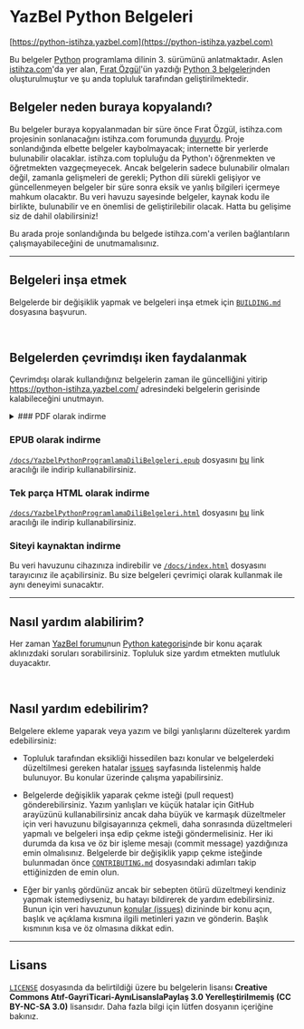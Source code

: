 # YazBel Python Belgeleri

[https://python-istihza.yazbel.com](https://python-istihza.yazbel.com)

Bu belgeler [Python](https://www.python.org/) programlama dilinin 3. sürümünü anlatmaktadır. Aslen
[istihza.com](http://www.istihza.com/)'da yer alan, [Fırat Özgül](http://www.kodlab.com/AuthorDetail.aspx?ID=50)'ün
yazdığı [Python 3 belgeleri](http://belgeler.istihza.com/py3/)nden oluşturulmuştur ve şu anda topluluk tarafından geliştirilmektedir.

## Belgeler neden buraya kopyalandı?

Bu belgeler buraya kopyalanmadan bir süre önce Fırat Özgül, istihza.com projesinin sonlanacağını istihza.com forumunda
[duyurdu](http://www.istihza.com/forum/viewtopic.php?f=50&t=3849). Proje sonlandığında elbette
belgeler kaybolmayacak; internette bir yerlerde bulunabilir olacaklar. istihza.com topluluğu da Python'ı öğrenmekten ve
öğretmekten vazgeçmeyecek. Ancak belgelerin sadece bulunabilir olmaları değil, zamanla gelişmeleri de gerekli; Python
dili sürekli gelişiyor ve güncellenmeyen belgeler bir süre sonra eksik ve yanlış bilgileri içermeye mahkum olacaktır.
Bu veri havuzu sayesinde belgeler, kaynak kodu ile birlikte, bulunabilir ve en önemlisi de geliştirilebilir olacak.
Hatta bu gelişime siz de dahil olabilirsiniz!

Bu arada proje sonlandığında bu belgede istihza.com'a verilen bağlantıların çalışmayabileceğini de unutmamalısınız.

---

## Belgeleri inşa etmek

Belgelerde bir değişiklik yapmak ve belgeleri inşa etmek için [``BUILDING.md``](BUILDING.md) dosyasına başvurun.

<br>

## Belgelerden çevrimdışı iken faydalanmak

Çevrimdışı olarak kullandığınız belgelerin zaman ile güncelliğini yitirip https://python-istihza.yazbel.com/ adresindeki belgelerin gerisinde kalabileceğini unutmayın.

<details>
<summary>### PDF olarak indirme</summary>
[`/docs/YazbelPythonProgramlamaDiliBelgeleri.pdf`](/docs/YazbelPythonProgramlamaDiliBelgeleri.pdf) dosyasını [bu](https://python-istihza.yazbel.com/YazbelPythonProgramlamaDiliBelgeleri.pdf) link aracılığı ile indirip kullanabilirsiniz.
</details>





### EPUB olarak indirme

[`/docs/YazbelPythonProgramlamaDiliBelgeleri.epub`](/docs/YazbelPythonProgramlamaDiliBelgeleri.epub) dosyasını [bu](https://python-istihza.yazbel.com/YazbelPythonProgramlamaDiliBelgeleri.epub) link aracılığı ile indirip kullanabilirsiniz.

### Tek parça HTML olarak indirme

[`/docs/YazbelPythonProgramlamaDiliBelgeleri.html`](/docs/YazbelPythonProgramlamaDiliBelgeleri.html) dosyasını [bu](https://python-istihza.yazbel.com/YazbelPythonProgramlamaDiliBelgeleri.html) link aracılığı ile indirip kullanabilirsiniz.

### Siteyi kaynaktan indirme

Bu veri havuzunu cihazınıza indirebilir ve [`/docs/index.html`](/docs/index.html) dosyasını tarayıcınız ile açabilirsiniz. Bu size belgeleri çevrimiçi olarak kullanmak ile aynı deneyimi sunacaktır.

---

## Nasıl yardım alabilirim?

Her zaman [YazBel forumu](https://forum.yazbel.com/)nun [Python kategorisi](https://forum.yazbel.com/c/python)nde bir
konu açarak aklınızdaki soruları sorabilirsiniz. Topluluk size yardım etmekten mutluluk duyacaktır.

<br>

## Nasıl yardım edebilirim?

Belgelere ekleme yaparak veya yazım ve bilgi yanlışlarını düzelterek yardım edebilirsiniz:

- Topluluk tarafından eksikliği hissedilen bazı konular ve belgelerdeki düzeltilmesi gereken hatalar [issues](https://github.com/yazbel/python-istihza/labels/help%20wanted)
sayfasında listelenmiş halde bulunuyor. Bu konular üzerinde çalışma yapabilirsiniz.

- Belgelerde değişiklik yaparak çekme isteği (pull request) gönderebilirsiniz. Yazım yanlışları ve küçük hatalar için
GitHub arayüzünü kullanabilirsiniz ancak daha büyük ve karmaşık düzeltmeler için veri havuzunu bilgisayarınıza çekmeli,
daha sonrasında düzeltmeleri yapmalı ve belgeleri inşa edip çekme isteği göndermelisiniz. Her iki durumda da kısa ve öz bir
işleme mesajı (commit message) yazdığınıza emin olmalısınız. Belgelerde bir değişiklik yapıp çekme isteğinde bulunmadan önce [`CONTRIBUTING.md`](https://github.com/yazbel/python-istihza/blob/master/CONTRIBUTING.md) dosyasındaki adımları takip ettiğinizden de emin olun. 

- Eğer bir yanlış gördünüz ancak bir sebepten ötürü düzeltmeyi kendiniz yapmak istemediyseniz, bu hatayı bildirerek de
yardım edebilirsiniz. Bunun için veri havuzunun [konular (issues)](https://github.com/yazbel/python-istihza/issues)
dizininde bir konu açın, başlık ve açıklama kısmına ilgili metinleri yazın ve gönderin. Başlık kısmının kısa ve öz
olmasına dikkat edin.

---

## Lisans

[`LICENSE`](LICENSE) dosyasında da belirtildiği üzere bu
belgelerin lisansı **Creative Commons Atıf-GayriTicari-AynıLisanslaPaylaş 3.0 Yerelleştirilmemiş (CC BY-NC-SA 3.0)**
lisansıdır. Daha fazla bilgi için lütfen dosyanın içeriğine bakınız.
